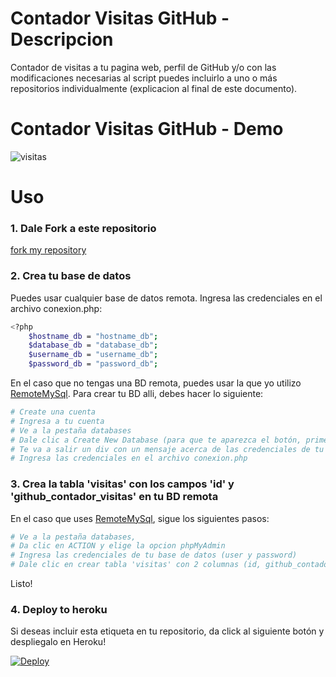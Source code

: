 # Contador Visitas GitHub - Descripcion

Contador de visitas a tu pagina web, perfil de GitHub y/o con las modificaciones necesarias al script puedes incluirlo a uno o más repositorios individualmente (explicacion al final de este documento).

# Contador Visitas GitHub - Demo

<img title="visitas" src="https://github-contador-visitas.herokuapp.com">

# Uso
### 1. Dale Fork a este repositorio
[fork my repository](https://github.com/KeyCuevasMelgarejo/CONTADOR-VISITAS-GITHUB_/fork)

### 2. Crea tu base de datos
Puedes usar cualquier base de datos remota. Ingresa las credenciales en el archivo conexion.php:
```bash
<?php
    $hostname_db = "hostname_db";
    $database_db = "database_db";
    $username_db = "username_db";
    $password_db = "password_db";
```
En el caso que no tengas una BD remota, puedes usar la que yo utilizo [RemoteMySql](https://remotemysql.com). Para crear tu BD alli, debes hacer lo siguiente:
```bash
# Create una cuenta
# Ingresa a tu cuenta
# Ve a la pestaña databases
# Dale clic a Create New Database (para que te aparezca el botón, primero debes contestar una super pequeña encuesta).
# Te va a salir un div con un mensaje acerca de las credenciales de tu BD creada, ANÓTALA porque despues desaparece.
# Ingresa las credenciales en el archivo conexion.php
```

### 3. Crea la tabla 'visitas' con los campos 'id' y 'github_contador_visitas' en tu BD remota
En el caso que uses [RemoteMySql](https://remotemysql.com), sigue los siguientes pasos:
```bash
# Ve a la pestaña databases,
# Da clic en ACTION y elige la opcion phpMyAdmin
# Ingresa las credenciales de tu base de datos (user y password)
# Dale clic en crear tabla 'visitas' con 2 columnas (id, github_contador_visitas)
```
Listo!
### 4. Deploy to heroku

Si deseas incluir esta etiqueta en tu repositorio, da click al siguiente botón y despliegalo en Heroku!

<a href="https://heroku.com/deploy?template=https://github.com/KeyCuevasMelgarejo/CONTADOR-VISITAS-GITHUB_/tree/master">
  <img src="https://www.herokucdn.com/deploy/button.svg" alt="Deploy">
</a>
